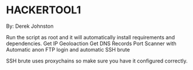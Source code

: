 # HACKERTOOL1
By: Derek Johnston

Run the script as root and it will automatically install requirements and dependencies.
  Get IP Geoloaction
  Get DNS Records
  Port Scanner with Automatic anon FTP login and automatic SSH brute
  
  SSH brute uses proxychains so make sure you have it configured correctly.


